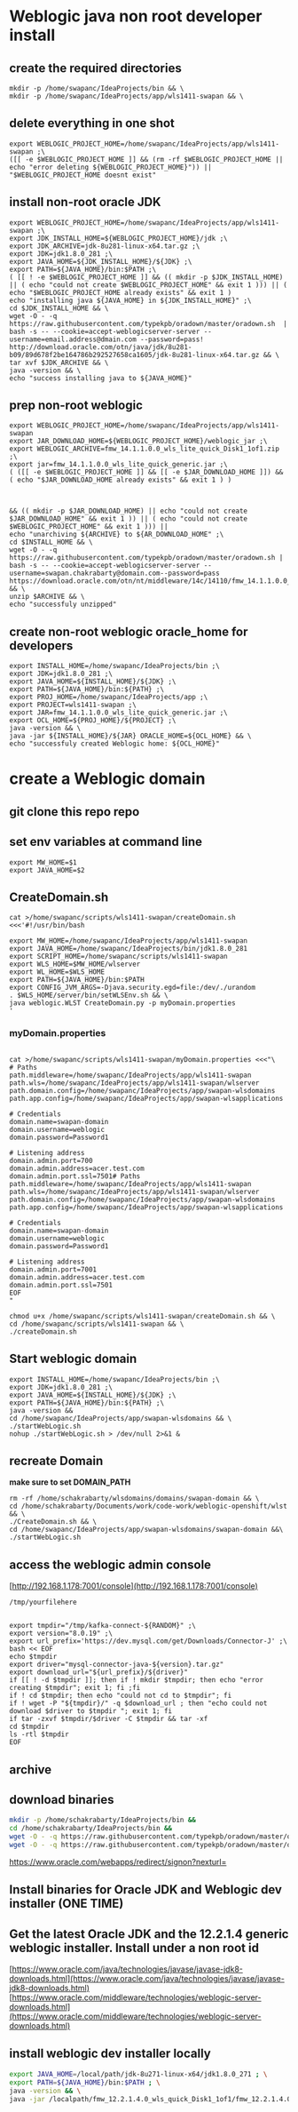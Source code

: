 # Weblogic java non root developer install


## create the required directories
```bash=
mkdir -p /home/swapanc/IdeaProjects/bin && \
mkdir -p /home/swapanc/IdeaProjects/app/wls1411-swapan && \
```
## delete everything in one shot
```bash=
export WEBLOGIC_PROJECT_HOME=/home/swapanc/IdeaProjects/app/wls1411-swapan ;\
([[ -e $WEBLOGIC_PROJECT_HOME ]] && (rm -rf $WEBLOGIC_PROJECT_HOME || echo "error deleting ${WEBLOGIC_PROJECT_HOME}")) || "$WEBLOGIC_PROJECT_HOME doesnt exist"
```

## install non-root oracle JDK
```bash=
export WEBLOGIC_PROJECT_HOME=/home/swapanc/IdeaProjects/app/wls1411-swapan ;\
export JDK_INSTALL_HOME=${WEBLOGIC_PROJECT_HOME}/jdk ;\
export JDK_ARCHIVE=jdk-8u281-linux-x64.tar.gz ;\
export JDK=jdk1.8.0_281 ;\
export JAVA_HOME=${JDK_INSTALL_HOME}/${JDK} ;\
export PATH=${JAVA_HOME}/bin:$PATH ;\
( [[ ! -e $WEBLOGIC_PROJECT_HOME ]] && (( mkdir -p $JDK_INSTALL_HOME) || ( echo "could not create $WEBLOGIC_PROJECT_HOME" && exit 1 ))) || ( echo "$WEBLOGIC_PROJECT_HOME already exists" && exit 1 )
echo "installing java ${JAVA_HOME} in ${JDK_INSTALL_HOME}" ;\
cd $JDK_INSTALL_HOME && \
wget -O - -q https://raw.githubusercontent.com/typekpb/oradown/master/oradown.sh  | bash -s -- --cookie=accept-weblogicserver-server --username=email.address@dmain.com --password=pass! http://download.oracle.com/otn/java/jdk/8u281-b09/89d678f2be164786b292527658ca1605/jdk-8u281-linux-x64.tar.gz && \
tar xvf $JDK_ARCHIVE && \
java -version && \
echo "success installing java to ${JAVA_HOME}"
```

## prep non-root weblogic
```bash=
export WEBLOGIC_PROJECT_HOME=/home/swapanc/IdeaProjects/app/wls1411-swapan
export JAR_DOWNLOAD_HOME=${WEBLOGIC_PROJECT_HOME}/weblogic_jar ;\
export WEBLOGIC_ARCHIVE=fmw_14.1.1.0.0_wls_lite_quick_Disk1_1of1.zip ;\
export jar=fmw_14.1.1.0.0_wls_lite_quick_generic.jar ;\
( ([[ -e $WEBLOGIC_PROJECT_HOME ]] && [[ -e $JAR_DOWNLOAD_HOME ]]) && ( echo "$JAR_DOWNLOAD_HOME already exists" && exit 1 ) )



&& (( mkdir -p $JAR_DOWNLOAD_HOME) || echo "could not create $JAR_DOWNLOAD_HOME" && exit 1 )) || ( echo "could not create $WEBLOGIC_PROJECT_HOME" && exit 1 ))) ||
echo "unarchiving ${ARCHIVE} to ${AR_DOWNLOAD_HOME" ;\
cd $INSTALL_HOME && \
wget -O - -q https://raw.githubusercontent.com/typekpb/oradown/master/oradown.sh | bash -s -- --cookie=accept-weblogicserver-server --username=swapan.chakrabarty@domain.com--password=pass https://download.oracle.com/otn/nt/middleware/14c/14110/fmw_14.1.1.0.0_wls_lite_quick_Disk1_1of1.zip && \
unzip $ARCHIVE && \
echo "successfuly unzipped"
```
## create non-root weblogic oracle_home for developers
```bash=
export INSTALL_HOME=/home/swapanc/IdeaProjects/bin ;\
export JDK=jdk1.8.0_281 ;\
export JAVA_HOME=${INSTALL_HOME}/${JDK} ;\
export PATH=${JAVA_HOME}/bin:${PATH} ;\
export PROJ_HOME=/home/swapanc/IdeaProjects/app ;\
export PROJECT=wls1411-swapan ;\
export JAR=fmw_14.1.1.0.0_wls_lite_quick_generic.jar ;\
export OCL_HOME=${PROJ_HOME}/${PROJECT} ;\
java -version && \
java -jar ${INSTALL_HOME}/${JAR} ORACLE_HOME=${OCL_HOME} && \
echo "successfuly created Weblogic home: ${OCL_HOME}"
```
# create a Weblogic domain

## git clone this repo repo

## set env variables at command line
```bash=
export MW_HOME=$1
export JAVA_HOME=$2
```

## CreateDomain.sh

```bash=
cat >/home/swapanc/scripts/wls1411-swapan/createDomain.sh <<<'#!/usr/bin/bash

export MW_HOME=/home/swapanc/IdeaProjects/app/wls1411-swapan
export JAVA_HOME=/home/swapanc/IdeaProjects/bin/jdk1.8.0_281
export SCRIPT_HOME=/home/swapanc/scripts/wls1411-swapan
export WLS_HOME=$MW_HOME/wlserver
export WL_HOME=$WLS_HOME
export PATH=${JAVA_HOME}/bin:$PATH
export CONFIG_JVM_ARGS=-Djava.security.egd=file:/dev/./urandom
. $WLS_HOME/server/bin/setWLSEnv.sh && \
java weblogic.WLST CreateDomain.py -p myDomain.properties
'
```
### myDomain.properties
```bash=

cat >/home/swapanc/scripts/wls1411-swapan/myDomain.properties <<<"\
# Paths
path.middleware=/home/swapanc/IdeaProjects/app/wls1411-swapan
path.wls=/home/swapanc/IdeaProjects/app/wls1411-swapan/wlserver
path.domain.config=/home/swapanc/IdeaProjects/app/swapan-wlsdomains
path.app.config=/home/swapanc/IdeaProjects/app/swapan-wlsapplications

# Credentials
domain.name=swapan-domain
domain.username=weblogic
domain.password=Password1

# Listening address
domain.admin.port=700
domain.admin.address=acer.test.com
domain.admin.port.ssl=7501# Paths
path.middleware=/home/swapanc/IdeaProjects/app/wls1411-swapan
path.wls=/home/swapanc/IdeaProjects/app/wls1411-swapan/wlserver
path.domain.config=/home/swapanc/IdeaProjects/app/swapan-wlsdomains
path.app.config=/home/swapanc/IdeaProjects/app/swapan-wlsapplications

# Credentials
domain.name=swapan-domain
domain.username=weblogic
domain.password=Password1

# Listening address
domain.admin.port=7001
domain.admin.address=acer.test.com
domain.admin.port.ssl=7501
EOF
"

chmod u+x /home/swapanc/scripts/wls1411-swapan/createDomain.sh && \
cd /home/swapanc/scripts/wls1411-swapan && \
./createDomain.sh
```

## Start weblogic domain
```bash=
export INSTALL_HOME=/home/swapanc/IdeaProjects/bin ;\
export JDK=jdk1.8.0_281 ;\
export JAVA_HOME=${INSTALL_HOME}/${JDK} ;\
export PATH=${JAVA_HOME}/bin:${PATH} ;\
java -version &&
cd /home/swapanc/IdeaProjects/app/swapan-wlsdomains && \
./startWebLogic.sh
nohup ./startWebLogic.sh > /dev/null 2>&1 &
```

## recreate Domain

**make sure to set DOMAIN_PATH**

```bash=
rm -rf /home/schakrabarty/wlsdomains/domains/swapan-domain && \
cd /home/schakrabarty/Documents/work/code-work/weblogic-openshift/wlst && \
./CreateDomain.sh && \
cd /home/swapanc/IdeaProjects/app/swapan-wlsdomains/swapan-domain &&\
./startWebLogic.sh
```

## access the weblogic admin console

[http://192.168.1.178:7001/console](http://192.168.1.178:7001/console)

```bash=
/tmp/yourfilehere


export tmpdir="/tmp/kafka-connect-${RANDOM}" ;\
export version="8.0.19" ;\
export url_prefix='https://dev.mysql.com/get/Downloads/Connector-J' ;\
bash << EOF
echo $tmpdir
export driver="mysql-connector-java-${version}.tar.gz"
export download_url="${url_prefix}/${driver}"
if [[ ! -d $tmpdir ]]; then if ! mkdir $tmpdir; then echo "error creating $tmpdir"; exit 1; fi ;fi
if ! cd $tmpdir; then echo "could not cd to $tmpdir"; fi
if ! wget -P "${tmpdir}/" -q $download_url ; then "echo could not download $driver to $tmpdir "; exit 1; fi
if tar -zxvf $tmpdir/$driver -C $tmpdir && tar -xf
cd $tmpdir
ls -rtl $tmpdir
EOF
```















## archive
## download binaries
```bash
mkdir -p /home/schakrabarty/IdeaProjects/bin &&
cd /home/schakrabarty/IdeaProjects/bin &&
wget -O - -q https://raw.githubusercontent.com/typekpb/oradown/master/oradown.sh  | bash -s -- --cookie=accept-weblogicserver-server --username=swapan.chakrabarty@domain.com--password=pass http://download.oracle.com/otn/nt/middleware/12c/122140/fmw_12.2.1.4.0_wls_lite_Disk1_1of1.zip &&
wget -O - -q https://raw.githubusercontent.com/typekpb/oradown/master/oradown.sh  | bash -s -- --cookie=accept-weblogicserver-server --username=swapan.chakrabarty@domain.com--password=pass http://download.oracle.com/otn/java/jdk/8u281-b09/89d678f2be164786b292527658ca1605/jdk-8u281-linux-x64.tar.gz
```
https://www.oracle.com/webapps/redirect/signon?nexturl=



## Install binaries for Oracle JDK and Weblogic dev installer (ONE TIME)

## Get the latest Oracle JDK and the 12.2.1.4 generic weblogic installer. Install under a non root id
[https://www.oracle.com/java/technologies/javase/javase-jdk8-downloads.html](https://www.oracle.com/java/technologies/javase/javase-jdk8-downloads.html)
[https://www.oracle.com/middleware/technologies/weblogic-server-downloads.html](https://www.oracle.com/middleware/technologies/weblogic-server-downloads.html)

## install weblogic dev installer locally

```bash
export JAVA_HOME=/local/path/jdk-8u271-linux-x64/jdk1.8.0_271 ; \
export PATH=${JAVA_HOME}/bin:$PATH ; \
java -version && \
java -jar /localpath/fmw_12.2.1.4.0_wls_quick_Disk1_1of1/fmw_12.2.1.4.0_wls_quick.jar ORACLE_HOME=/local/path/wls1221
```